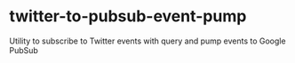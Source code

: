 # twitter-to-pubsub-event-pump
Utility to subscribe to Twitter events with query and pump events to Google PubSub
